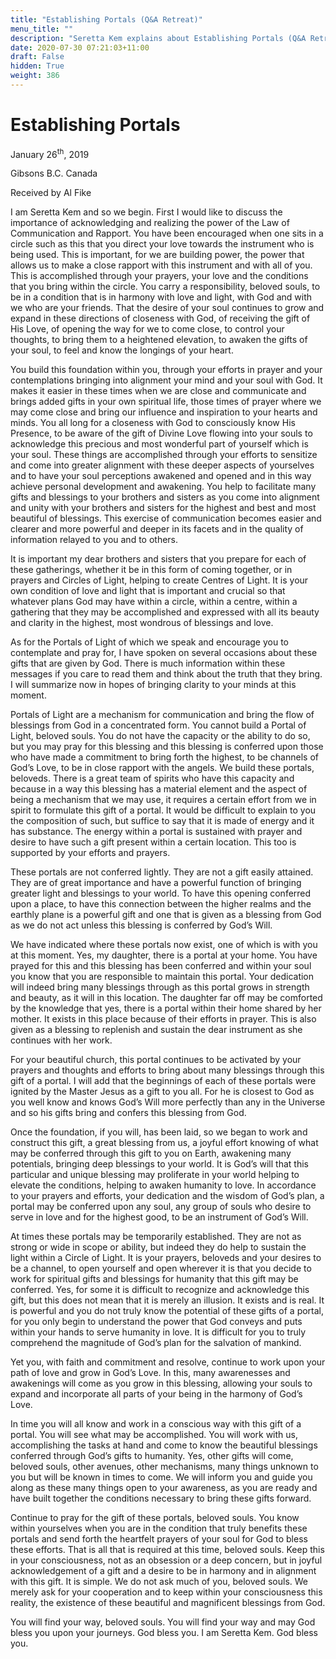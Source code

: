 ```yaml
---
title: "Establishing Portals (Q&A Retreat)"
menu_title: ""
description: "Seretta Kem explains about Establishing Portals (Q&A Retreat)"
date: 2020-07-30 07:21:03+11:00
draft: False
hidden: True
weight: 386
---
```

# Establishing Portals 

January 26<sup>th</sup>, 2019

Gibsons B.C. Canada

Received by Al Fike


I am Seretta Kem and so we begin. First I would like to discuss the importance of acknowledging and realizing the power of the Law of Communication and Rapport. You have been encouraged when one sits in a circle such as this that you direct your love towards the instrument who is being used. This is important, for we are building power, the power that allows us to make a close rapport with this instrument and with all of you. This is accomplished through your prayers, your love and the conditions that you bring within the circle. You carry a responsibility, beloved souls, to be in a condition that is in harmony with love and light, with God and with we who are your friends. That the desire of your soul continues to grow and expand in these directions of closeness with God, of receiving the gift of His Love, of opening the way for we to come close, to control your thoughts, to bring them to a heightened elevation, to awaken the gifts of your soul, to feel and know the longings of your heart.

You build this foundation within you, through your efforts in prayer and your contemplations bringing into alignment your mind and your soul with God. It makes it easier in these times when we are close and communicate and brings added gifts in your own spiritual life, those times of prayer where we may come close and bring our influence and inspiration to your hearts and minds. You all long for a closeness with God to consciously know His Presence, to be aware of the gift of Divine Love flowing into your souls to acknowledge this precious and most wonderful part of yourself which is your soul. These things are accomplished through your efforts to sensitize and come into greater alignment with these deeper aspects of yourselves and to have your soul perceptions awakened and opened and in this way achieve personal development and awakening. You help to facilitate many gifts and blessings to your brothers and sisters as you come into alignment and unity with your brothers and sisters for the highest and best and most beautiful of blessings. This exercise of communication becomes easier and clearer and more powerful and deeper in its facets and in the quality of information relayed to you and to others.

It is important my dear brothers and sisters that you prepare for each of these gatherings, whether it be in this form of coming together, or in prayers and Circles of Light, helping to create Centres of Light. It is your own condition of love and light that is important and crucial so that whatever plans God may have within a circle, within a centre, within a gathering that they may be accomplished and expressed with all its beauty and clarity in the highest, most wondrous of blessings and love.

As for the Portals of Light of which we speak and encourage you to contemplate and pray for, I have spoken on several occasions about these gifts that are given by God. There is much information within these messages if you care to read them and think about the truth that they bring. I will summarize now in hopes of bringing clarity to your minds at this moment.

Portals of Light are a mechanism for communication and bring the flow of blessings from God in a concentrated form. You cannot build a Portal of Light, beloved souls. You do not have the capacity or the ability to do so, but you may pray for this blessing and this blessing is conferred upon those who have made a commitment to bring forth the highest, to be channels of God’s Love, to be in close rapport with the angels. We build these portals, beloveds. There is a great team of spirits who have this capacity and because in a way this blessing has a material element and the aspect of being a mechanism that we may use, it requires a certain effort from we in spirit to formulate this gift of a portal. It would be difficult to explain to you the composition of such, but suffice to say that it is made of energy and it has substance. The energy within a portal is sustained with prayer and desire to have such a gift present within a certain location. This too is supported by your efforts and prayers.

These portals are not conferred lightly. They are not a gift easily attained. They are of great importance and have a powerful function of bringing greater light and blessings to your world. To have this opening conferred upon a place, to have this connection between the higher realms and the earthly plane is a powerful gift and one that is given as a blessing from God as we do not act unless this blessing is conferred by God’s Will.

We have indicated where these portals now exist, one of which is with you at this moment. Yes, my daughter, there is a portal at your home. You have prayed for this and this blessing has been conferred and within your soul you know that you are responsible to maintain this portal. Your dedication will indeed bring many blessings through as this portal grows in strength and beauty, as it will in this location. The daughter far off may be comforted by the knowledge that yes, there is a portal within their home shared by her mother. It exists in this place because of their efforts in prayer. This is also given as a blessing to replenish and sustain the dear instrument as she continues with her work. 

For your beautiful church, this portal continues to be activated by your prayers and thoughts and efforts to bring about many blessings through this gift of a portal. I will add that the beginnings of each of these portals were ignited by the Master Jesus as a gift to you all. For he is closest to God as you well know and knows God’s Will more perfectly than any in the Universe and so his gifts bring and confers this blessing from God.

Once the foundation, if you will, has been laid, so we began to work and construct this gift, a great blessing from us, a joyful effort knowing of what may be conferred through this gift to you on Earth, awakening many potentials, bringing deep blessings to your world. It is God’s will that this particular and unique blessing may proliferate in your world helping to elevate the conditions, helping to awaken humanity to love. In accordance to your prayers and efforts, your dedication and the wisdom of God’s plan, a portal may be conferred upon any soul, any group of souls who desire to serve in love and for the highest good, to be an instrument of God’s Will.

At times these portals may be temporarily established. They are not as strong or wide in scope or ability, but indeed they do help to sustain the light within a Circle of Light. It is your prayers, beloveds and your desires to be a channel, to open yourself and open wherever it is that you decide to work for spiritual gifts and blessings for humanity that this gift may be conferred. Yes, for some it is difficult to recognize and acknowledge this gift, but this does not mean that it is merely an illusion. It exists and is real. It is powerful and you do not truly know the potential of these gifts of a portal, for you only begin to understand the power that God conveys and puts within your hands to serve humanity in love. It is difficult for you to truly comprehend the magnitude of God’s plan for the salvation of mankind. 

Yet you, with faith and commitment and resolve, continue to work upon your path of love and grow in God’s Love. In this, many awarenesses and awakenings will come as you grow in this blessing, allowing your souls to expand and incorporate all parts of your being in the harmony of God’s Love.

In time you will all know and work in a conscious way with this gift of a portal. You will see what may be accomplished. You will work with us, accomplishing the tasks at hand and come to know the beautiful blessings conferred through God’s gifts to humanity. Yes, other gifts will come, beloved souls, other avenues, other mechanisms, many things unknown to you but will be known in times to come. We will inform you and guide you along as these many things open to your awareness, as you are ready and have built together the conditions necessary to bring these gifts forward.

Continue to pray for the gift of these portals, beloved souls. You know within yourselves when you are in the condition that truly benefits these portals and send forth the heartfelt prayers of your soul for God to bless these efforts. That is all that is required at this time, beloved souls. Keep this in your consciousness, not as an obsession or a deep concern, but in joyful acknowledgement of a gift and a desire to be in harmony and in alignment with this gift. It is simple. We do not ask much of you, beloved souls. We merely ask for your cooperation and to keep within your consciousness this reality, the existence of these beautiful and magnificent blessings from God.

You will find your way, beloved souls. You will find your way and may God bless you upon your journeys. God bless you. I am Seretta Kem. God bless you.